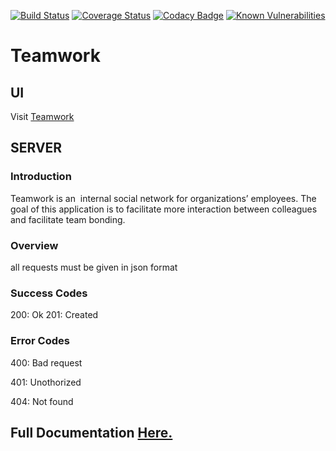 [![Build Status](https://travis-ci.org/elvisiraguha/Teamwork.svg?branch=develop)](https://travis-ci.org/elvisiraguha/Teamwork)
[![Coverage Status](https://coveralls.io/repos/github/elvisiraguha/Teamwork/badge.svg?branch=ft-api-create-account-168722969)](https://coveralls.io/github/elvisiraguha/Teamwork?branch=ft-api-create-account-168722969)
[![Codacy Badge](https://api.codacy.com/project/badge/Grade/d15baa1d7de74695b344a5f76131a1d3)](https://www.codacy.com/manual/elvisiraguha/Teamwork?utm_source=github.com&utm_medium=referral&utm_content=elvisiraguha/Teamwork&utm_campaign=Badge_Grade)
[![Known Vulnerabilities](https://snyk.io//test/github/elvisiraguha/Teamwork/badge.svg?targetFile=package.json)](https://snyk.io//test/github/elvisiraguha/Teamwork?targetFile=package.json)

# Teamwork

## UI

Visit [Teamwork](https://elvisiraguha.github.io/Teamwork/UI/html/)

## SERVER

### Introduction

Teamwork is an ​ internal social network for organizations’ employees. The goal of this application is to facilitate more interaction between colleagues and facilitate team bonding.

### Overview

all requests must be given in json format

### Success Codes

200: Ok
201: Created

### Error Codes

400: Bad request

401: Unothorized

404: Not found

## Full Documentation [Here.](https://documenter.getpostman.com/view/8269028/SVn2Nvfh?version=latest)
